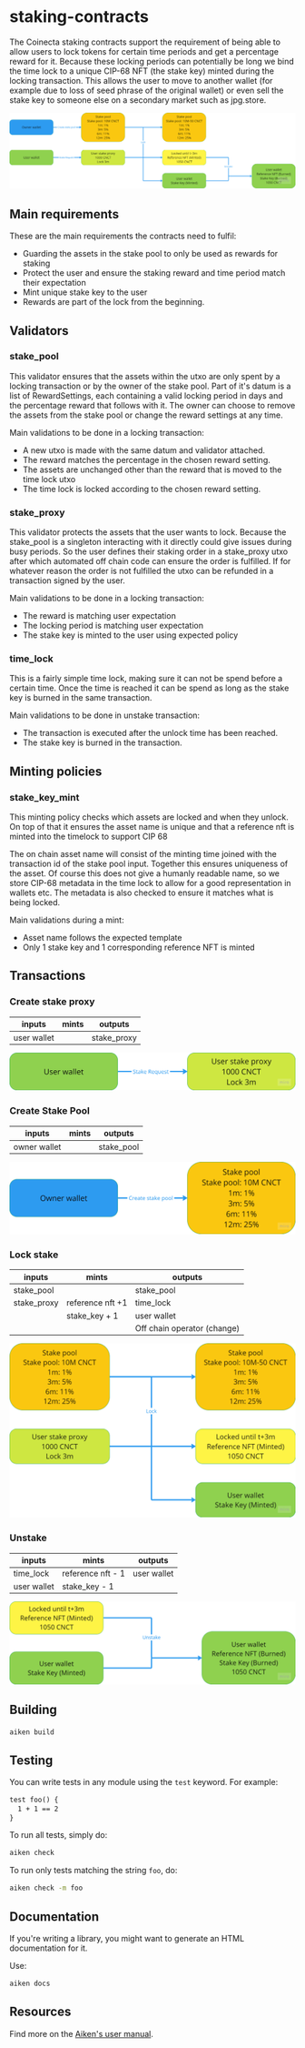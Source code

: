 # staking-contracts

The Coinecta staking contracts support the requirement of being able to allow
users to lock tokens for certain time periods and get a percentage reward for
it. Because these locking periods can potentially be long we bind the time lock
to a unique CIP-68 NFT (the stake key) minted during the locking transaction.
This allows the user to move to another wallet (for example due to loss of seed
phrase of the original wallet) or even sell the stake key to someone else on a
secondary market such as jpg.store.

![Staking overview](img/coinecta-staking-overview.png)

## Main requirements

These are the main requirements the contracts need to fulfil:

- Guarding the assets in the stake pool to only be used as rewards for staking
- Protect the user and ensure the staking reward and time period match their
  expectation
- Mint unique stake key to the user
- Rewards are part of the lock from the beginning.

## Validators

### stake_pool

This validator ensures that the assets within the utxo are only spent by a
locking transaction or by the owner of the stake pool. Part of it's datum is a
list of RewardSettings, each containing a valid locking period in days and the
percentage reward that follows with it. The owner can choose to remove the
assets from the stake pool or change the reward settings at any time.

Main validations to be done in a locking transaction:

- A new utxo is made with the same datum and validator attached.
- The reward matches the percentage in the chosen reward setting.
- The assets are unchanged other than the reward that is moved to the time lock
  utxo
- The time lock is locked according to the chosen reward setting.

### stake_proxy

This validator protects the assets that the user wants to lock. Because the
stake_pool is a singleton interacting with it directly could give issues during
busy periods. So the user defines their staking order in a stake_proxy utxo
after which automated off chain code can ensure the order is fulfilled. If for
whatever reason the order is not fulfilled the utxo can be refunded in a
transaction signed by the user.

Main validations to be done in a locking transaction:

- The reward is matching user expectation
- The locking period is matching user expectation
- The stake key is minted to the user using expected policy

### time_lock

This is a fairly simple time lock, making sure it can not be spend before a
certain time. Once the time is reached it can be spend as long as the stake key
is burned in the same transaction.

Main validations to be done in unstake transaction:

- The transaction is executed after the unlock time has been reached.
- The stake key is burned in the transaction.

## Minting policies

### stake_key_mint

This minting policy checks which assets are locked and when they unlock. On top
of that it ensures the asset name is unique and that a reference nft is minted
into the timelock to support CIP 68

The on chain asset name will consist of the minting time joined with the
transaction id of the stake pool input. Together this ensures uniqueness of the
asset. Of course this does not give a humanly readable name, so we store CIP-68
metadata in the time lock to allow for a good representation in wallets etc. The
metadata is also checked to ensure it matches what is being locked.

Main validations during a mint:

- Asset name follows the expected template
- Only 1 stake key and 1 corresponding reference NFT is minted

## Transactions

### Create stake proxy

| inputs      | mints | outputs     |
| ----------- | ----- | ----------- |
| user wallet |       | stake_proxy |

![Create stake proxy](img/coinecta-staking-create-proxy.png)

### Create Stake Pool

| inputs       | mints | outputs    |
| ------------ | ----- | ---------- |
| owner wallet |       | stake_pool |

![Create stake pool](img/coinecta-staking-create-pool.png)

### Lock stake

| inputs      | mints            | outputs                     |
| ----------- | ---------------- | --------------------------- |
| stake_pool  |                  | stake_pool                  |
| stake_proxy | reference nft +1 | time_lock                   |
|             | stake_key + 1    | user wallet                 |
|             |                  | Off chain operator (change) |

![Lock stake](img/coinecta-staking-lock.png)

### Unstake

| inputs      | mints             | outputs     |
| ----------- | ----------------- | ----------- |
| time_lock   | reference nft - 1 | user wallet |
| user wallet | stake_key - 1     |             |

![Unstake](img/coinecta-staking-unstake.png)

## Building

```sh
aiken build
```

## Testing

You can write tests in any module using the `test` keyword. For example:

```gleam
test foo() {
  1 + 1 == 2
}
```

To run all tests, simply do:

```sh
aiken check
```

To run only tests matching the string `foo`, do:

```sh
aiken check -m foo
```

## Documentation

If you're writing a library, you might want to generate an HTML documentation
for it.

Use:

```sh
aiken docs
```

## Resources

Find more on the [Aiken's user manual](https://aiken-lang.org).
